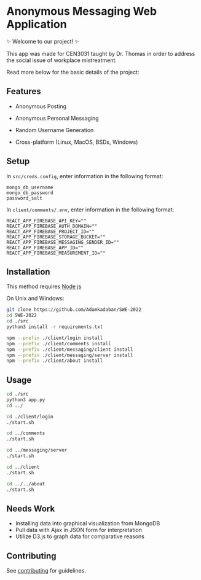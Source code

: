 # Anonymous Messaging Web Application

:sparkles: Welcome to our project! :sparkles:

This app was made for CEN3031 taught by Dr. Thomas in order to address the social issue of workplace mistreatment.

Read more below for the basic details of the project:



## Features

- Anonymous Posting
- Anonymous Personal Messaging
- Random Username Generation


- Cross-platform (Linux, MacOS, BSDs, Windows)

## Setup

In `src/creds.config`, enter information in the following format:

```
mongo_db_username
mongo_db_password
password_salt
```

In `client/comments/.env`, enter information in the following format:

```
REACT_APP_FIREBASE_API_KEY=""
REACT_APP_FIREBASE_AUTH_DOMAIN=""
REACT_APP_FIREBASE_PROJECT_ID=""
REACT_APP_FIREBASE_STORAGE_BUCKET=""
REACT_APP_FIREBASE_MESSAGING_SENDER_ID=""
REACT_APP_FIREBASE_APP_ID=""
REACT_APP_FIREBASE_MEASUREMENT_ID=""
```
## Installation

This method requires [Node js](https://nodejs.org/en/download/)

On Unix and Windows:

```bash
git clone https://github.com/Adamkadaban/SWE-2022
cd SWE-2022
cd ./src
python3 install -r requirements.txt

npm --prefix ./client/login install
npm --prefix ./client/comments install
npm --prefix ./client/messaging/client install
npm --prefix ./client/messaging/server install
npm --prefix ./client/about install
```

## Usage

```bash
cd ./src
python3 app.py
cd ../

cd ./client/login
./start.sh

cd ../comments
./start.sh

cd ../messaging/server
./start.sh

cd ../client
./start.sh

cd ../../about
./start.sh
```

## Needs Work

* Installing data into graphical visualization from MongoDB
* Pull data with Ajax in JSON form for interpretation
* Utilize D3.js to graph data for comparative reasons

## Contributing

See [contributing](contribute.md) for guidelines.
